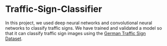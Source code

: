 # Traffic-Sign-Classifier
In this project, we used deep neural networks and convolutional neural networks to classify traffic signs. We have trained and validated a model so that it can classify traffic sign images using the [German Traffic Sign Dataset](http://benchmark.ini.rub.de/?section=gtsrb&subsection=dataset).
